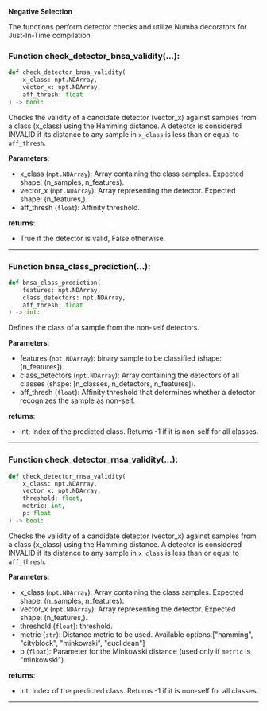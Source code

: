 **Negative Selection**

The functions perform detector checks and utilize Numba decorators for Just-In-Time compilation

### Function check_detector_bnsa_validity(...):

```python
def check_detector_bnsa_validity(
    x_class: npt.NDArray,
    vector_x: npt.NDArray,
    aff_thresh: float
) -> bool:
```

Checks the validity of a candidate detector (vector_x) against samples from a class (x_class) using the Hamming distance. A detector is considered INVALID if its distance to any sample in ``x_class`` is less than or equal to ``aff_thresh``.


**Parameters**:
* x_class (``npt.NDArray``): Array containing the class samples. Expected shape: (n_samples, n_features).
* vector_x (``npt.NDArray``): Array representing the detector. Expected shape: (n_features,).
* aff_thresh (``float``): Affinity threshold.

**returns**:
* True if the detector is valid, False otherwise.

---

### Function bnsa_class_prediction(...):

```python
def bnsa_class_prediction(
    features: npt.NDArray,
    class_detectors: npt.NDArray,
    aff_thresh: float
) -> int:
```
Defines the class of a sample from the non-self detectors.


**Parameters**:
* features (``npt.NDArray``): binary sample to be classified (shape: [n_features]).
* class_detectors (``npt.NDArray``): Array containing the detectors of all classes
(shape: [n_classes, n_detectors, n_features]).
* aff_thresh (``float``): Affinity threshold that determines whether a detector recognizes the sample as non-self.

**returns**:
* int: Index of the predicted class. Returns -1 if it is non-self for all classes.

---

### Function check_detector_rnsa_validity(...):

```python
def check_detector_rnsa_validity(
    x_class: npt.NDArray,
    vector_x: npt.NDArray,
    threshold: float,
    metric: int,
    p: float
) -> bool:
```
Checks the validity of a candidate detector (vector_x) against samples from a class (x_class) using the Hamming distance. A detector is considered INVALID if its distance to any sample in ``x_class`` is less than or equal to ``aff_thresh``.

**Parameters**:
* x_class (``npt.NDArray``): Array containing the class samples. Expected shape:  (n_samples, n_features).
* vector_x (``npt.NDArray``): Array representing the detector. Expected shape: (n_features,).
* threshold (``float``): threshold.
* metric (``str``): Distance metric to be used. Available options:["hamming", "cityblock", "minkowski", "euclidean"]
* p (``float``): Parameter for the Minkowski distance (used only if `metric` is "minkowski").

**returns**:
* int: Index of the predicted class. Returns -1 if it is non-self for all classes.

---